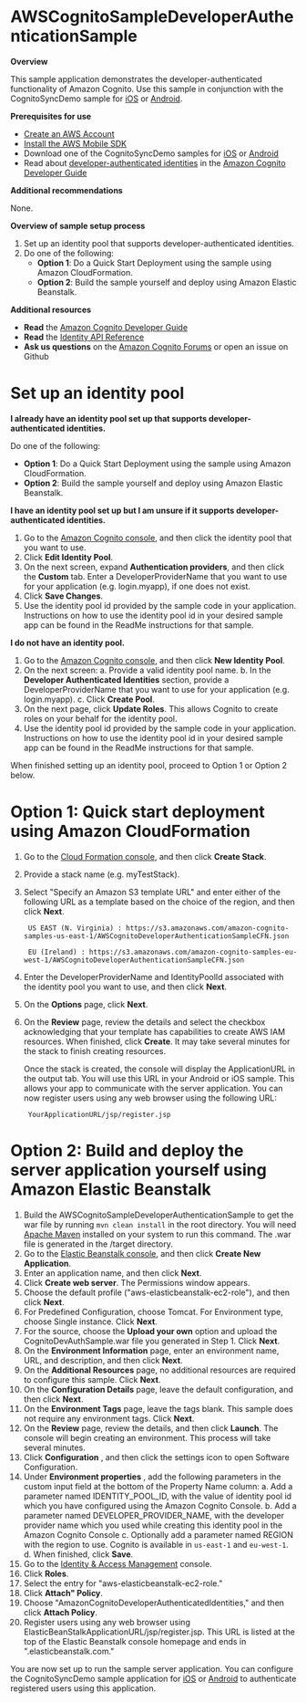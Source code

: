 # AWSCognitoSampleDeveloperAuthenticationSample

**Overview**

This sample application demonstrates the developer-authenticated functionality of Amazon Cognito. Use this sample in conjunction with the CognitoSyncDemo sample for [iOS](https://github.com/awslabs/aws-sdk-ios-samples/tree/master/CognitoSync-Sample/Objective-C) or [Android](https://github.com/awslabs/aws-sdk-android-samples/tree/master/CognitoSyncDemo).

**Prerequisites for use**

- [Create an AWS Account](http://aws.amazon.com/)
- [Install the AWS Mobile SDK](http://aws.amazon.com/mobile/sdk/?nc2=h_l3_ms)
- Download one of the CognitoSyncDemo samples for [iOS](https://github.com/awslabs/aws-sdk-ios-samples/tree/master/CognitoSync-Sample/Objective-C) or [Android](https://github.com/awslabs/aws-sdk-android-samples/tree/master/CognitoSyncDemo)
- Read about [developer-authenticated identities](http://docs.aws.amazon.com/cognito/devguide/identity/developer-authenticated-identities/) in the [Amazon Cognito Developer Guide](http://docs.aws.amazon.com/cognito/devguide/)

**Additional recommendations**

None.

**Overview of sample setup process**

1. Set up an identity pool that supports developer-authenticated identities.
2. Do one of the following:
	- **Option 1**: Do a Quick Start Deployment using the sample using Amazon CloudFormation.
  	- **Option 2**: Build the sample yourself and deploy using Amazon Elastic Beanstalk.

**Additional resources**

- **Read** the [Amazon Cognito Developer Guide](http://docs.aws.amazon.com/cognito/devguide/)
- **Read** the [Identity API Reference](http://docs.aws.amazon.com/cognitoidentity/latest/APIReference/Welcome.html)
- **Ask us questions** on the [Amazon Cognito Forums](https://forums.aws.amazon.com/forum.jspa?forumID=173) or open an issue on Github

# Set up an identity pool

**I already have an identity pool set up that supports developer-authenticated identities.**

Do one of the following:

- **Option 1**: Do a Quick Start Deployment using the sample using Amazon CloudFormation.	
- **Option 2**: Build the sample yourself and deploy using Amazon Elastic Beanstalk.

**I have an identity pool set up but I am unsure if it supports developer-authenticated identities.**

1. Go to the [Amazon Cognito console](https://console.aws.amazon.com/cognito), and then click the identity pool that you want to use.
2. Click **Edit Identity Pool**.
3. On the next screen, expand **Authentication providers**, and then click the **Custom** tab. Enter a DeveloperProviderName that you want to use for your application (e.g. login.myapp), if one does not exist.
4. Click **Save Changes**.
5. Use the identity pool id provided by the sample code in your application. Instructions on how to use the identity pool id in your desired sample app can be found in the ReadMe instructions for that sample.

**I do not have an identity pool.**

1. Go to the [Amazon Cognito console](https://console.aws.amazon.com/cognito), and then click **New Identity Pool**.
2. On the next screen:
	a. Provide a valid identity pool name.
	b. In the **Developer Authenticated Identities** section, provide a DeveloperProviderName that you want to use for your application (e.g. login.myapp).
	c. Click **Create Pool**.
4. On the next page, click **Update Roles**. This allows Cognito to create roles on your behalf for the identity pool.
4. Use the identity pool id provided by the sample code in your application. Instructions on how to use the identity pool id in your desired sample app can be found in the ReadMe instructions for that sample.

When finished setting up an identity pool, proceed to Option 1 or Option 2 below.


# Option 1: Quick start deployment using Amazon CloudFormation

1. Go to the [Cloud Formation console](https://console.aws.amazon.com/cloudformation/), and then click **Create Stack**.
2. Provide a stack name (e.g. myTestStack).
3. Select "Specify an Amazon S3 template URL" and enter either of the following URL as a template based on the choice of the region, and then click **Next**.

		US EAST (N. Virginia) : https://s3.amazonaws.com/amazon-cognito-samples-us-east-1/AWSCognitoDeveloperAuthenticationSampleCFN.json
		
		EU (Ireland) : https://s3.amazonaws.com/amazon-cognito-samples-eu-west-1/AWSCognitoDeveloperAuthenticationSampleCFN.json
		
4. Enter the DeveloperProviderName and IdentityPoolId associated with the identity pool you want to use, and then click **Next**.
5. On the **Options** page, click **Next**.
6. On the **Review** page, review the details and select the checkbox acknowledging that your template has capabilities to create AWS IAM resources. When finished, click **Create**. It may take several minutes for the stack to finish creating resources. 

	Once the stack is created, the console will display the ApplicationURL in the output tab. You will use this URL in your Android or iOS sample. This allows your app to communicate with the server application. You can now register users using any web browser using the following URL: 

		YourApplicationURL/jsp/register.jsp


# Option 2: Build and deploy the server application yourself using Amazon Elastic Beanstalk

1. Build the AWSCognitoSampleDeveloperAuthenticationSample to get the war file by running `mvn clean install` in the root directory. You will need [Apache Maven](http://maven.apache.org/download.cgi) installed on your system to run this command. The .war file is generated in the /target directory.
2. Go to the [Elastic Beanstalk console](https://console.aws.amazon.com/elasticbeanstalk), and then click **Create New Application**.
3. Enter an application name, and then click **Next**.
4. Click **Create web server**. The Permissions window appears.
5. Choose the default profile ("aws-elasticbeanstalk-ec2-role"), and then click **Next**.
6. For Predefined Configuration, choose Tomcat. For Environment type, choose Single instance. Click **Next**.
7. For the source, choose the **Upload your own** option and upload the CognitoDevAuthSample.war file you generated in Step 1. Click **Next**.
8. On the **Environment Information** page, enter an environment name, URL, and description, and then click **Next**.
9. On the **Additional Resources** page, no additional resources are required to configure this sample. Click **Next**.
10. On the **Configuration Details** page, leave the default configuration, and then click **Next**.
11. On the **Environment Tags** page, leave the tags blank. This sample does not require any environment tags. Click **Next**.
12. On the **Review** page, review the details, and then click **Launch**. The console will begin creating an environment. This process will take several minutes.
13. Click **Configuration** , and then click the settings icon to open Software Configuration.
14. Under **Environment properties** , add the following parameters in the custom input field at the bottom of the Property Name column:
	a. Add a parameter named IDENTITY\_POOL\_ID, with the value of identity pool id which you have configured using the Amazon Cognito Console.
	b. Add a parameter named DEVELOPER\_PROVIDER\_NAME, with the developer provider name which you used while creating this identity pool in the Amazon Cognito Console
	c. Optionally add a parameter named REGION with the region to use. Cognito is available in `us-east-1` and `eu-west-1`.
	d. When finished, click **Save**.
15. Go to the [Identity & Access Management](https://console.aws.amazon.com/iam/) console.
16. Click **Roles**.
17. Select the entry for "aws-elasticbeanstalk-ec2-role."
18. Click **Attach" Policy**.
19. Choose "AmazonCognitoDeveloperAuthenticatedIdentities," and then click **Attach Policy**.
20. Register users using any web browser using ElasticBeanStalkApplicationURL/jsp/register.jsp. This URL is listed at the top of the Elastic Beanstalk console homepage and ends in ".elasticbeanstalk.com."

You are now set up to run the sample server application. You can configure the CognitoSyncDemo sample application for [iOS](https://github.com/awslabs/aws-sdk-ios-samples/tree/master/CognitoSync-Sample/Objective-C) or [Android](https://github.com/awslabs/aws-sdk-android-samples/tree/master/CognitoSyncDemo) to authenticate registered users using this application.

